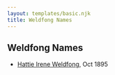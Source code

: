 ```yaml
---
layout: templates/basic.njk
title: Weldfong Names
---
```

## Weldfong Names
- [Hattie Irene Weldfong](/people/5/59131944), Oct 1895